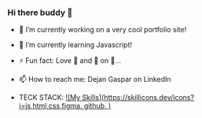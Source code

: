 ### Hi there buddy 👋

- 🔭 I’m currently working on a very cool portfolio site!
- 🌱 I’m currently learning Javascript!
- ⚡ Fun fact: Love 🍌 and 🍍 on 🍕...

- 📫 How to reach me: Dejan Gaspar on LinkedIn

- TECK STACK: [![My Skills](https://skillicons.dev/icons?i=js,html,css,figma, github, )](https://skillicons.dev)

<!--
**Gaspardious/Gaspardious** is a ✨ _special_ ✨ repository because its `README.md` (this file) appears on your GitHub profile.

Here are some ideas to get you started:

- 🔭 I’m currently working on ...
- 🌱 I’m currently learning ...
- 👯 I’m looking to collaborate on ...
- 🤔 I’m looking for help with ...
- 💬 Ask me about ...
- 📫 How to reach me: ...
- 😄 Pronouns: ...
- ⚡ Fun fact: ...
-->
